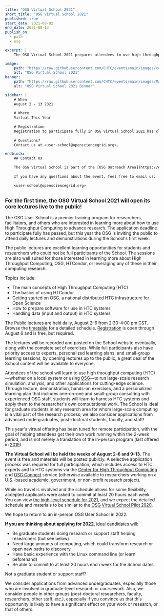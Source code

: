 ```yaml
---
title: "OSG Virtual School 2021"
short_title: "OSG Virtual School 2021"
published: true
start_date: 2021-08-02
end_date: 2021-08-13
publish_on:
  - path
  - osg

excerpt: |
    The OSG Virtual School 2021 prepares attendees to use high throughput computing (HTC)—whether on a local system or using OSG—to run large-scale research simulation, analysis, and other applications for cutting-edge science. We plan to make one instance of each lecture this year available to anyone who registered. Please watch the OSG Virtual School 2021 website for more details to be added in August. Also, all the written materials will be available publicly online for everyone, regardless of whether you applied to attend this year. We will be posting these materials immediately following the conclustion of the school this year. We plan to continue running the OSG User School every year! In a typical (non-pandemic) year, we accept applications during the month of March. So please keep an eye out for future offerings. (Applications for 2021 are closed.)

image:
    path: "https://raw.githubusercontent.com/CHTC/events/main/images/code-graphic.png"
    alt: "OSG Virtual School 2021"
banner:
    path: "https://raw.githubusercontent.com/CHTC/events/main/images/Madison-Header.jpg"
    alt: "OSG Virtual School 2021 Banner"

sidebar: |
    # When
    August 2 - 13 2021
    
    # Where
    Virtual This Year
    
    # Registration
    Registration to participate fully in OSG Virtual School 2021 has closed, but [registration to attend a public lecture](https://indico.fnal.gov/event/49686/registrations/3094/) is open through August 6.
    
    # Questions?
    Contact us at <user-school@opensciencegrid.org>.

endblock: |
    ## Contact Us
    
    The OSG Virtual School is part of the [OSG Outreach Area](https://opensciencegrid.org/outreach/)—please visit that site to learn about past OSG Schools.
    
    If you have any questions about the event, feel free to email us:
    
    <user-school@opensciencegrid.org>
---
```


<p style="font-size: larger; font-weight: bold;">For the first time, the OSG Virtual School 2021 will open its core lectures live to the public!</p>

The OSG User School is a premier training program for researchers, facilitators, and others who are interested in learning more about how to use High Throughput Computing to advance research. The application deadline to participate fully has passed, but this year the OSG is inviting the public to attend daily lectures and demonstrations during the School's first week.  

The public lectures are excellent learning opportunities for students and researchers who could not be full participants of the School. The sessions are also well suited for those interested in learning more about High Throughput Computing, OSG, HTCondor, or leveraging any of these in their computing research.  

Topics include:

* The main concepts of High Throughput Computing (HTC)
* The basics of using HTCondor
* Getting started on OSG, a national distributed HTC infrastructure for Open Science
* How to prepare software for use in HTC systems
* Handling data (input and output) in HTC systems

The Public lectures are held daily, August 2–6 from 2:30–4:00 pm CST. Browse the [timetable](https://indico.fnal.gov/event/49686/timetable/#20210802) for a detailed schedule. [Registration](https://indico.fnal.gov/event/49686/registrations/3094/) is open through August 6 and is free, but required. 

The lectures will be recorded and posted on the School website eventually, along with the complete set of exercises. While full participants also have priority access to experts, personalized learning plans, and small-group learning sessions, by opening lectures up to the public, a great deal of the School content will be available to everyone.  

Attendees of the school will learn to use high throughput computing (HTC)—whether on a local system or using [OSG](https://www.youtube.com/watch?v=t2PzIy-vvaE&list=PLBWb4iScSWcPy7LQ4BuXmm8Z2xO4ZW1J_)—to run large-scale research simulation, analysis, and other applications for cutting-edge science. Through lecture, demonstration, hands-on exercises, and a personalized learning plan that includes one-on-one and small-group consulting with experienced OSG staff, students will learn to harness HTC systems and apply them to the researcher's own computational work. The School is ideal for graduate students in any research area for whom large-scale computing is a vital part of the research process; we also consider applications from advanced undergraduates, post-doctoral students, faculty, and staff!

This year's virtual offering has been tuned for remote participation, with the goal of helping attendees get their own work running within the 2-week period, and is not merely a translation of the in-person program (last offered in [2019](https://opensciencegrid.org/user-school-2019/)).

**The Virtual School will be held the weeks of August 2–6 and 9–13.** The event is free and materials will be posted publicly. A selective application process was required for full participation, which includes access to HTC experts and to HTC systems via the [Center for High Throughput Computing](https://chtc.cs.wisc.edu/approach.html) and [OSG Connect](https://connect.osg-htc.org/) service (otherwise available to researchers working on a U.S.-based academic, government, or non-profit research project).

While no travel is involved and the schedule allows for some flexibility, accepted applicants were asked to commit at least 20 hours each week. You can view [the high-level schedule for 2021](https://opensciencegrid.org/virtual-school-2021/schedule/), and we expect the detailed schedule and materials to be similar to the [OSG Virtual School Pilot 2020](https://opensciencegrid.org/virtual-school-pilot-2020/).

We hope to return to an in-person OSG User School in 2022. 

**If you are thinking about applying for 2022**, ideal candidates will:

* Be graduate students doing research or support staff helping researchers (but see below)
* Need large amounts of computing, which could transform research or open new paths to discovery
* Have basic experience with the Linux command line (or learn beforehand)
* Be able to commit to at least 20 hours each week for the School dates

Not a graduate student or support staff?

We consider applications from advanced undergraduates, especially those who are involved in graduate-level research or coursework. Also, we consider people in other groups (post-doctoral researchers, faculty, researchers, other staff, etc.), especially if you convince us that this opportunity is likely to have a significant effect on your work or research, or that of others.
